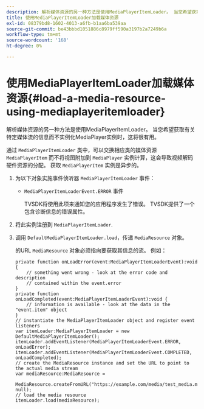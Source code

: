 ```yaml
---
description: 解析媒体资源的另一种方法是使用MediaPlayerItemLoader。 当您希望获取有关特定媒体流的信息而不实例化MediaPlayer实例时，这将很有用。
title: 使用MediaPlayerItemLoader加载媒体资源
exl-id: 08379bd8-1602-4013-a6fb-b1aa6ba539aa
source-git-commit: be43bbbd1051886c8979ff590a3197b2a7249b6a
workflow-type: tm+mt
source-wordcount: '168'
ht-degree: 0%

---
```


# 使用MediaPlayerItemLoader加载媒体资源{#load-a-media-resource-using-mediaplayeritemloader}

解析媒体资源的另一种方法是使用MediaPlayerItemLoader。 当您希望获取有关特定媒体流的信息而不实例化MediaPlayer实例时，这将很有用。

通过 `MediaPlayerItemLoader` 类中，可以交换相应类的媒体资源 `MediaPlayerItem` 而不将视图附加到 `MediaPlayer` 实例计算，这会导致视频解码硬件资源的分配。 获取 `MediaPlayerItem` 实例是异步的。

1. 为以下对象实施事件侦听器 `MediaPlayerItemLoader` 事件：

   * `MediaPlayerItemLoaderEvent.ERROR` 事件

      TVSDK将使用此项来通知您的应用程序发生了错误。 TVSDK提供了一个包含诊断信息的错误属性。

1. 将此实例注册到 `MediaPlayerItemLoader`.
1. 调用 `DefaultMediaPlayerItemLoader.load`，传递 `MediaResource` 对象。

   的URL `MediaResource` 对象必须指向要获取其信息的流。 例如：

   ```
   private function onLoadError(event:MediaPlayerItemLoaderEvent):void { 
       // something went wrong - look at the error code and description 
       // contained within the event.error 
   } 
   private function onLoadCompleted(event:MediaPlayerItemLoaderEvent):void { 
       // information is available - look at the data in the "event.item" object 
   } 
   // instantiate the MediaPlayerItemLoader object and register event listeners 
   var itemLoader:MediaPlayerItemLoader = new DefaultMediaPlayerItemLoader(); 
   itemLoader.addEventListener(MediaPlayerItemLoaderEvent.ERROR, onLoadError); 
   itemLoader.addEventListener(MediaPlayerItemLoaderEvent.COMPLETED, onLoadCompleted); 
   // create the MediaResource instance and set the URL to point to the actual media stream 
   var mediaResource:MediaResource = 
     MediaResource.createFromURL("https://example.com/media/test_media.m3u8", null); 
   // load the media resource 
   itemLoader.load(mediaResource); 
   ```
